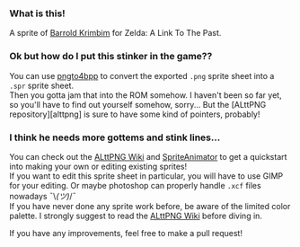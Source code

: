 ### What is this!

A sprite of [Barrold Krimbim][barry-stream] for Zelda: A Link To The Past.


### Ok but how do I put this stinker in the game??

You can use [pngto4bpp][pngto4bpp] to convert the exported `.png` sprite sheet into a `.spr` sprite sheet.  
Then you gotta jam that into the ROM somehow. I haven't been so far yet, so you'll have to find out yourself somehow, sorry... But the [ALttPNG repository][alttpng] is sure to have some kind of pointers, probably!


### I think he needs more gottems and stink lines...

You can check out the [ALttPNG Wiki][alttpng-wiki] and [SpriteAnimator][sprite-animator] to get a quickstart into making your own or editing existing sprites!  
If you want to edit this sprite sheet in particular, you will have to use GIMP for your editing. Or maybe photoshop can properly handle `.xcf` files nowadays ¯\\_(ツ)_/¯  
If you have never done any sprite work before, be aware of the limited color palette. I strongly suggest to read the [ALttPNG Wiki][alttpng-wiki] before diving in.  

If you have any improvements, feel free to make a pull request!


[barry-stream]: https://barry.is/streaming
[sprite-animator]: https://github.com/spannerisms/SpriteAnimator
[alttpng-wiki]: https://github.com/spannerisms/ALttPNG/wiki
[pngto4bpp]: https://github.com/spannerisms/PNGto4BPP
